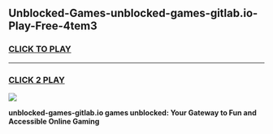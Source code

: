 
## Unblocked-Games-unblocked-games-gitlab.io-Play-Free-4tem3
<h3>
<a href="https://premium76.site?title=unblocked-games-gitlab.io&ref=18A1">CLICK TO PLAY</a></h3>
<hr>

<h3>
<a href="https://premium76.site?title=unblocked-games-gitlab.io&ref=18A1">CLICK 2 PLAY</a>
  
</h3>

<a href="https://premium76.site?title=unblocked-games-gitlab.io&ref=18A1"><img src="https://clearcache.store/games.png"></a>


**unblocked-games-gitlab.io games unblocked: Your Gateway to Fun and Accessible Online Gaming**
